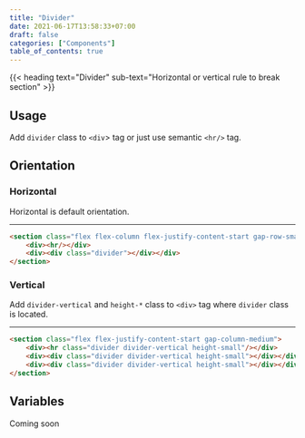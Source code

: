 ```yaml
---
title: "Divider"
date: 2021-06-17T13:58:33+07:00
draft: false
categories: ["Components"]
table_of_contents: true
---
```


{{< heading text="Divider" sub-text="Horizontal or vertical rule to break section" >}}

## Usage

Add `divider` class to `<div`> tag or just use semantic `<hr/>` tag.

## Orientation

### Horizontal

Horizontal is default orientation.

<section class="flex flex-column flex-justify-content-start gap-row-small">
    <div><hr/></div>
    <div><div class="divider"></div></div>
</section>

``` html
<section class="flex flex-column flex-justify-content-start gap-row-small">
    <div><hr/></div>
    <div><div class="divider"></div></div>
</section>
```

### Vertical

Add `divider-vertical` and `height-*` class to `<div>` tag where `divider` class is located.

<section class="flex flex-justify-content-start gap-column-medium">
    <div><hr class="divider divider-vertical height-small"/></div>
    <div><div class="divider divider-vertical height-small"></div></div>
    <div><div class="divider divider-vertical height-small"></div></div>
</section>

``` html
<section class="flex flex-justify-content-start gap-column-medium">
    <div><hr class="divider divider-vertical height-small"/></div>
    <div><div class="divider divider-vertical height-small"></div></div>
    <div><div class="divider divider-vertical height-small"></div></div>
</section>
```

## Variables

Coming soon